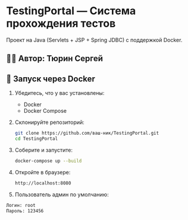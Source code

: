 # TestingPortal — Система прохождения тестов

Проект на Java (Servlets + JSP + Spring JDBC) с поддержкой Docker.

## 👨‍💻 Автор: Тюрин Сергей

## 🚀 Запуск через Docker

1. Убедитесь, что у вас установлены:
   - Docker
   - Docker Compose

2. Склонируйте репозиторий:
   ```bash
   git clone https://github.com/ваш-ник/TestingPortal.git
   cd TestingPortal

3. Соберите и запустите:
   ```bash
   docker-compose up --build
   
4. Откройте в браузере:
   ```bash
   http://localhost:8080
   
5. Пользователь админ по умолчанию:
```bash
Логин: root
Пароль: 123456